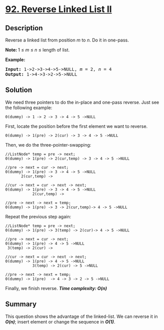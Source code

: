 # [92. Reverse Linked List II](https://leetcode.com/problems/reverse-linked-list-ii/)

## Description

<div><p>Reverse a linked list from position <em>m</em> to <em>n</em>. Do it in one-pass.</p>

<p><strong>Note:&nbsp;</strong>1 ≤ <em>m</em> ≤ <em>n</em> ≤ length of list.</p>

<p><strong>Example:</strong></p>

<pre><strong>Input:</strong> 1-&gt;2-&gt;3-&gt;4-&gt;5-&gt;NULL, <em>m</em> = 2, <em>n</em> = 4
<strong>Output:</strong> 1-&gt;4-&gt;3-&gt;2-&gt;5-&gt;NULL
</pre>
</div>


## Solution
We need three pointers to do the in-place and one-pass reverse.
Just see the following example:
```
0(dummy) -> 1 -> 2 -> 3 -> 4 -> 5 ->NULL
```
First, locate the position before the first element we want to reverse.
```
0(dummy) -> 1(pre) -> 2(cur) -> 3 -> 4 -> 5 ->NULL
```
Then, we do the three-pointer-swapping:
```
//ListNode* temp = pre -> next;
0(dummy) -> 1(pre) -> 2(cur,temp) -> 3 -> 4 -> 5 ->NULL

//pre -> next = cur -> next;
0(dummy) -> 1(pre) -> 3 -> 4 -> 5 ->NULL
       2(cur,temp) ->

//cur -> next = cur -> next -> next;
0(dummy) -> 1(pre) -> 3 -> 4 -> 5 ->NULL
            2(cur,temp) ->

//pre -> next -> next = temp;
0(dummy) -> 1(pre) -> 3 -> 2(cur,temp)-> 4 -> 5 ->NULL
```
Repeat the previous step again:
```
//ListNode* temp = pre -> next;
0(dummy) -> 1(pre) -> 3(temp) -> 2(cur)-> 4 -> 5 ->NULL

//pre -> next = cur -> next;
0(dummy) -> 1(pre) -> 4 -> 5 ->NULL
 3(temp) -> 2(cur) ->

//cur -> next = cur -> next -> next;
0(dummy) -> 1(pre) -> 4 -> 5 ->NULL
            3(temp) -> 2(cur) -> 5 ->NULL

//pre -> next -> next = temp;
0(dummy) -> 1(pre)  -> 4 -> 3 -> 2 -> 5 ->NULL
```
Finally, we finish reverse.
_**Time complexity: O(n)**_

## Summary
This question shows the advantage of the linked-list. We can reverse it in _**O(n)**_; insert element or change the sequence in _**O(1)**_.
